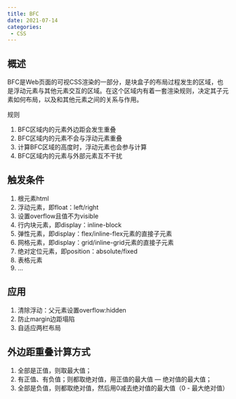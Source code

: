 ```yaml
---
title: BFC
date: 2021-07-14
categories: 
 - CSS
---
```


## 概述
BFC是Web页面的可视CSS渲染的一部分，是块盒子的布局过程发生的区域，也是浮动元素与其他元素交互的区域。在这个区域内有着一套渲染规则，决定其子元素如何布局，以及和其他元素之间的关系与作用。

规则
1. BFC区域内的元素外边距会发生重叠
2. BFC区域内的元素不会与浮动元素重叠
3. 计算BFC区域的高度时，浮动元素也会参与计算
4. BFC区域内的元素与外部元素互不干扰

## 触发条件
1. 根元素html
2. 浮动元素，即float：left/right
3. 设置overflow且值不为visible
4. 行内块元素，即display：inline-block
5. 弹性元素，即display：flex/inline-flex元素的直接子元素
6. 网格元素，即display：grid/inline-grid元素的直接子元素
7. 绝对定位元素，即position：absolute/fixed
8. 表格元素
9. ...

## 应用
1. 清除浮动：父元素设置overflow:hidden
2. 防止margin边距塌陷
3. 自适应两栏布局


## 外边距重叠计算方式
1. 全部是正值，则取最大值；
2. 有正值、有负值；则都取绝对值，用正值的最大值 — 绝对值的最大值；
3. 全部是负值，则都取绝对值，然后用0减去绝对值的最大值（0 - 最大绝对值）